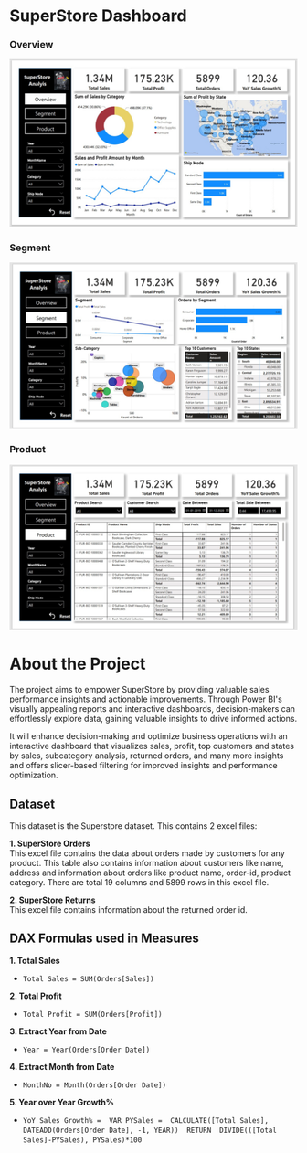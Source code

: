 # SuperStore Dashboard


### Overview
![](https://github.com/dikshabhati1/SuperStore-Dashboard-Power-BI/blob/main/Dashboard%20Images/Overview%20img1.jpg)

### Segment
![](https://github.com/dikshabhati1/SuperStore-Dashboard-Power-BI/blob/main/Dashboard%20Images/Segment%20img2.jpg)

### Product
![](https://github.com/dikshabhati1/SuperStore-Dashboard-Power-BI/blob/main/Dashboard%20Images/Product%20img3.jpg)


# About the Project
The project aims to empower SuperStore by providing valuable sales performance insights and actionable improvements. Through Power BI's visually appealing reports and interactive dashboards, decision-makers can effortlessly explore data, gaining valuable insights to drive informed actions. <br>

It will enhance decision-making and optimize business operations with an interactive dashboard that visualizes sales, profit, top customers and states by sales, subcategory analysis, returned orders, and many more insights and offers slicer-based filtering for improved insights and performance optimization.

## Dataset
This dataset is the Superstore dataset. This contains 2 excel files:

**1. SuperStore Orders** <br>
This excel file contains the data about orders made by customers for any product. This table also contains information about customers like name, address and information about orders like product name, order-id, product category. There are total 19 columns and 5899 rows in this excel file.

**2. SuperStore Returns** <br>
 This excel file contains information about the returned order id.
 



## DAX Formulas used in Measures

**1. Total Sales**
* `Total Sales = SUM(Orders[Sales])`

**2. Total Profit**
* `Total Profit = SUM(Orders[Profit])`

**3. Extract Year from Date**
* `Year = Year(Orders[Order Date])`

**4. Extract Month from Date**
* `MonthNo = Month(Orders[Order Date])`

**5. Year over Year Growth%**

* `YoY Sales Growth% = 
VAR PYSales = 
    CALCULATE([Total Sales], DATEADD(Orders[Order Date], -1, YEAR)) 
RETURN 
    DIVIDE(([Total Sales]-PYSales), PYSales)*100`



